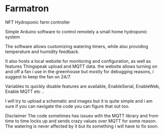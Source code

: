 # Farmatron
NFT Hydroponic farm controller


Simple Arduino software to control remotely a small home hydroponic system

The software allows customizing watering timers, while also providing temperature and humidity feedback.

It also hosts a local website for monitoring and configuration, as well as features Thingspeak upload and MQTT data.
the website allows turning on and off a fan i use in the greenhouse but mostly for debugging reasons, i suggest to keep the fan on 24/7.

Variables to quickly disable features are available, EnableSerial, EnableWeb, Enable MQTT etc ..

I will try to upload a schematic and images but it is quite simple and i am sure if you can navigate the code you can figure that out too.

Disclaimer
The code sometimes has issues with the MQTT library and from time to time locks up and sends crazy values over MQTT for some reason.
The watering is never affected by it but its something i will have to fix soon.
